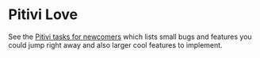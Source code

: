 # Pitivi Love

See the [Pitivi tasks for
newcomers](https://phabricator.freedesktop.org/project/view/111/) which
lists small bugs and features you could jump right away and also larger
cool features to implement.
